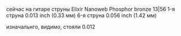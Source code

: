 сейчас на гитаре струны Elixir  Nanoweb Phosphor bronze 13|56
1-я струна 0.013 inch (0.33 мм)
6-я струна 0.056 inch (1.42 мм)

изначальнго, видимо, стояли 0.012